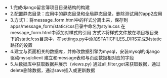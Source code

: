 - 1.完成django留言簿项目目录结构的构建
- 2.配置静态目录：应用中的静态目录和全局静态目录，删除测试用的app2应用
- 3.方式1：将message_form.html中的样式分离出来，保存到apps/message_form/static/css目录中命名为style.css
在message_form.html中添加对样式的引用<link rel="stylesheet" href="/static/css/style.css">
方式2:将样式文件放在项目根目录下的static/css目录中，在settings.py中添加STATICFILES_DIRS完成对static路径的设置
- 4.建立与页面相关的数据库，并修改数据引擎为mysql，安装mysql的django驱动mysqlclient
建立和message表和与页面数据相对应的字段
- 5.从数据库中获取数据并展示（views.py)
通过all,filter,get来获取数据，通过delete删除数据，通过save插入或更新数据
